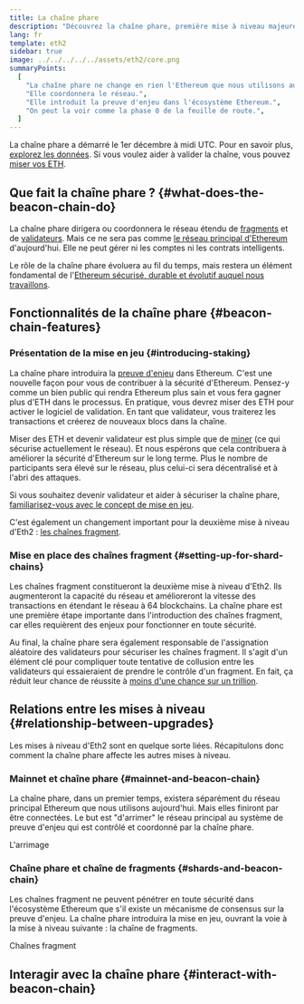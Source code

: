 ```yaml
---
title: La chaîne phare
description: "Découvrez la chaîne phare, première mise à niveau majeure Eth2 d'Ethereum."
lang: fr
template: eth2
sidebar: true
image: ../../../../../assets/eth2/core.png
summaryPoints:
  [
    "La chaîne phare ne change en rien l'Ethereum que nous utilisons aujourd'hui.",
    "Elle coordonnera le réseau.",
    "Elle introduit la preuve d'enjeu dans l'écosystème Ethereum.",
    "On peut la voir comme la phase 0 de la feuille de route.",
  ]
---
```


<UpgradeStatus isShipped date="Shipped!">
    La chaîne phare a démarré le 1er décembre à midi UTC. Pour en savoir plus, <a href="https://beaconscan.com/">explorez les données</a>. Si vous voulez aider à valider la chaîne, vous pouvez <a href="/eth2/staking/">miser vos ETH</a>.
</UpgradeStatus>

## Que fait la chaîne phare ? {#what-does-the-beacon-chain-do}

La chaîne phare dirigera ou coordonnera le réseau étendu de [fragments](/eth2/shard-chains/) et de [validateurs](/eth2/staking/). Mais ce ne sera pas comme [le réseau principal d'Ethereum](/glossary/#mainnet) d'aujourd'hui. Elle ne peut gérer ni les comptes ni les contrats intelligents.

Le rôle de la chaîne phare évoluera au fil du temps, mais restera un élément fondamental de l'[Ethereum sécurisé, durable et évolutif auquel nous travaillons](/eth2/vision/).

## Fonctionnalités de la chaîne phare {#beacon-chain-features}

### Présentation de la mise en jeu {#introducing-staking}

La chaîne phare introduira la [preuve d'enjeu](/developers/docs/consensus-mechanisms/pos/) dans Ethereum. C'est une nouvelle façon pour vous de contribuer à la sécurité d'Ethereum. Pensez-y comme un bien public qui rendra Ethereum plus sain et vous fera gagner plus d'ETH dans le processus. En pratique, vous devrez miser des ETH pour activer le logiciel de validation. En tant que validateur, vous traiterez les transactions et créerez de nouveaux blocs dans la chaîne.

Miser des ETH et devenir validateur est plus simple que de [miner](/developers/docs/mining/) (ce qui sécurise actuellement le réseau). Et nous espérons que cela contribuera à améliorer la sécurité d'Ethereum sur le long terme. Plus le nombre de participants sera élevé sur le réseau, plus celui-ci sera décentralisé et à l'abri des attaques.

<InfoBanner emoji=":money_bag:">
Si vous souhaitez devenir validateur et aider à sécuriser la chaîne phare, <a href="/eth2/staking/">familiarisez-vous avec le concept de mise en jeu</a>.
</InfoBanner>

C'est également un changement important pour la deuxième mise à niveau d'Eth2 : [les chaînes fragment](/eth2/shard-chains/).

### Mise en place des chaînes fragment {#setting-up-for-shard-chains}

Les chaînes fragment constitueront la deuxième mise à niveau d'Eth2. Ils augmenteront la capacité du réseau et amélioreront la vitesse des transactions en étendant le réseau à 64 blockchains. La chaîne phare est une première étape importante dans l'introduction des chaînes fragment, car elles requièrent des enjeux pour fonctionner en toute sécurité.

Au final, la chaîne phare sera également responsable de l'assignation aléatoire des validateurs pour sécuriser les chaînes fragment. Il s'agit d'un élément clé pour compliquer toute tentative de collusion entre les validateurs qui essaieraient de prendre le contrôle d'un fragment. En fait, ça réduit leur chance de réussite à [ moins d'une chance sur un trillion](https://medium.com/@chihchengliang/minimum-committee-size-explained-67047111fa20).

## Relations entre les mises à niveau {#relationship-between-upgrades}

Les mises à niveau d'Eth2 sont en quelque sorte liées. Récapitulons donc comment la chaîne phare affecte les autres mises à niveau.

### Mainnet et chaîne phare {#mainnet-and-beacon-chain}

La chaîne phare, dans un premier temps, existera séparément du réseau principal Ethereum que nous utilisons aujourd'hui. Mais elles finiront par être connectées. Le but est "d'arrimer" le réseau principal au système de preuve d'enjeu qui est contrôlé et coordonné par la chaîne phare.

<ButtonLink to="/eth2/merge/">L'arrimage</ButtonLink>

### Chaîne phare et chaîne de fragments {#shards-and-beacon-chain}

Les chaînes fragment ne peuvent pénétrer en toute sécurité dans l'écosystème Ethereum que s'il existe un mécanisme de consensus sur la preuve d'enjeu. La chaîne phare introduira la mise en jeu, ouvrant la voie à la mise à niveau suivante : la chaîne de fragments.

<ButtonLink to="/eth2/shard-chains/">Chaînes fragment</ButtonLink>

<Divider />

## Interagir avec la chaîne phare {#interact-with-beacon-chain}

<Eth2BeaconChainActions />
